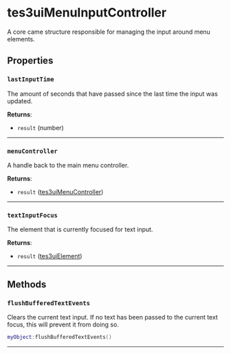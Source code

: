 <!---
	This file is autogenerated. Do not edit this file manually. Your changes will be ignored.
	More information: https://github.com/MWSE/MWSE/tree/master/docs
-->

# tes3uiMenuInputController
<div class="search_terms" style="display: none">tes3uimenuinputcontroller, menuinputcontroller</div>

A core came structure responsible for managing the input around menu elements.

## Properties

### `lastInputTime`
<div class="search_terms" style="display: none">lastinputtime</div>

The amount of seconds that have passed since the last time the input was updated.

**Returns**:

* `result` (number)

***

### `menuController`
<div class="search_terms" style="display: none">menucontroller</div>

A handle back to the main menu controller.

**Returns**:

* `result` ([tes3uiMenuController](../../types/tes3uiMenuController))

***

### `textInputFocus`
<div class="search_terms" style="display: none">textinputfocus</div>

The element that is currently focused for text input.

**Returns**:

* `result` ([tes3uiElement](../../types/tes3uiElement))

***

## Methods

### `flushBufferedTextEvents`
<div class="search_terms" style="display: none">flushbufferedtextevents</div>

Clears the current text input. If no text has been passed to the current text focus, this will prevent it from doing so.

```lua
myObject:flushBufferedTextEvents()
```

***

